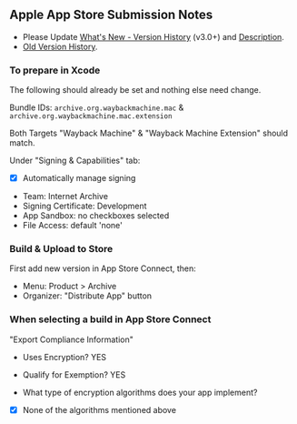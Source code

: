 ## Apple App Store Submission Notes

- Please Update [What's New - Version History](../changelog.md) (v3.0+) and [Description](../description.md).
- [Old Version History](changelog-safari.md).

### To prepare in Xcode

The following should already be set and nothing else need change.

Bundle IDs: `archive.org.waybackmachine.mac` & `archive.org.waybackmachine.mac.extension`

Both Targets "Wayback Machine" & "Wayback Machine Extension" should match.

Under "Signing & Capabilities" tab:

- [x] Automatically manage signing
- Team: Internet Archive
- Signing Certificate: Development
- App Sandbox: no checkboxes selected
- File Access: default 'none'

### Build & Upload to Store

First add new version in App Store Connect, then:

- Menu: Product > Archive
- Organizer: "Distribute App" button

### When selecting a build in App Store Connect

"Export Compliance Information"

- Uses Encryption? YES
- Qualify for Exemption? YES

- What type of encryption algorithms does your app implement?
- [x] None of the algorithms mentioned above
